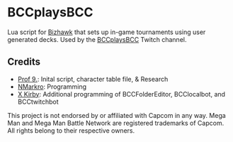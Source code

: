 # BCCplaysBCC
Lua script for [Bizhawk](https://github.com/TASEmulators/BizHawk) that sets up in-game tournaments using user generated decks. Used by the [BCCplaysBCC](https://twitch.tv/BCCplaysBCC) Twitch channel. 

## Credits
- [Prof 9.](https://twitter.com/Prof9): Inital script, character table file, & Research
- [NMarkro](https://twitter.com/NMarkro): Programming
- [X Kirby](https://twitch.tv/xkirby2): Additional programming of BCCFolderEditor, BCClocalbot, and BCCtwitchbot

This project is not endorsed by or affiliated with Capcom in any way. Mega Man and Mega Man Battle Network are registered trademarks of Capcom. All rights belong to their respective owners.